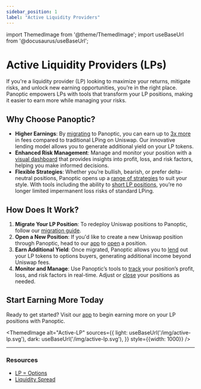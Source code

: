 ```yaml
---
sidebar_position: 1
label: "Active Liquidity Providers"
---
```


import ThemedImage from '@theme/ThemedImage';
import useBaseUrl from '@docusaurus/useBaseUrl';

# Active Liquidity Providers (LPs)

If you're a liquidity provider (LP) looking to maximize your returns, mitigate risks, and unlock new earning opportunities, you’re in the right place. Panoptic empowers LPs with tools that transform your LP positions, making it easier to earn more while managing your risks.

## Why Choose Panoptic?
- **Higher Earnings**: By [migrating](/docs/product/migrate) to Panoptic, you can earn up to [3x more](/docs/product/spread) in fees compared to traditional LPing on Uniswap. Our innovative lending model allows you to generate additional yield on your LP tokens.
- **Enhanced Risk Management**: Manage and monitor your position with a [visual dashboard](http://app.panoptic.xyz/) that provides insights into profit, loss, and risk factors, helping you make informed decisions.
- **Flexible Strategies**: Whether you’re bullish, bearish, or prefer delta-neutral positions, Panoptic opens up a [range of strategies](/research/essential-options-strategies-to-know) to suit your style. With tools including the ability to [short LP positions](/blog/turning-impermanent-loss-into-gain#shorting-lp-tokens-for-impermanent-gain), you’re no longer limited impermanent loss risks of standard LPing.

## How Does It Work?
1. **Migrate Your LP Position**: To redeploy Uniswap positions to Panoptic, follow our [migration guide](/docs/product/migrate).
2. **Open a New Position**: If you'd like to create a new Uniswap position through Panoptic, head to our [app](http://app.panoptic.xyz/) to [open](/docs/product/opening-a-position) a position.
3. **Earn Additional Yield**: Once migrated, Panoptic allows you to [lend](https://panoptic.xyz/blog/turning-impermanent-loss-into-gain#increased-revenue-from-lending-lp-tokens) out your LP tokens to options buyers, generating additional income beyond Uniswap fees.
4. **Monitor and Manage**: Use Panoptic’s tools to [track](/docs/product/position-management) your position’s profit, loss, and risk factors in real-time. Adjust or [close](/docs/product/closing-a-position) your positions as needed.

## Start Earning More Today
Ready to get started? Visit our [app](http://app.panoptic.xyz/) to begin earning more on your LP positions with Panoptic.

<ThemedImage
  alt="Active-LP"
  sources={{
    light: useBaseUrl('/img/active-lp.svg'),
    dark: useBaseUrl('/img/active-lp.svg'),
  }}
  style={{width: 1000}}
/>

---
### Resources
- [LP = Options](/blog/uniswap-lp-equals-options)
- [Liquidity Spread](/docs/product/spread)